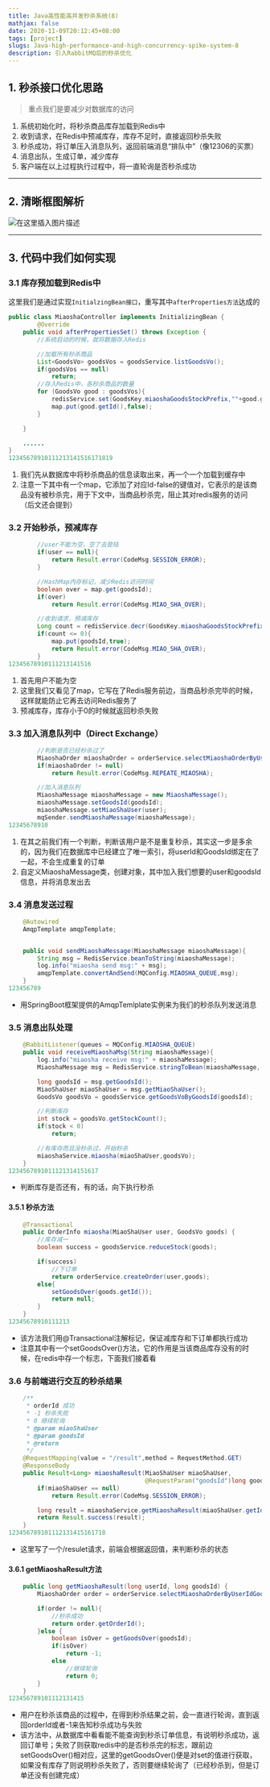 ```yaml
---
title: Java高性能高并发秒杀系统(8)
mathjax: false
date: 2020-11-09T20:12:45+08:00
tags: [project]
slugs: Java-high-performance-and-high-concurrency-spike-system-8
description: 引入RabbitMQ后的秒杀优化
---
```


## 1. 秒杀接口优化思路

> 重点我们是要减少对数据库的访问

1. 系统初始化时，将秒杀商品库存加载到Redis中
2. 收到请求，在Redis中预减库存，库存不足时，直接返回秒杀失败
3. 秒杀成功，将订单压入消息队列，返回前端消息“排队中”（像12306的买票）
4. 消息出队，生成订单，减少库存
5. 客户端在以上过程执行过程中，将一直轮询是否秒杀成功

------

## 2. 清晰框图解析

![在这里插入图片描述](https://cdn.kayleh.top/gh/kayleh/cdn2/Java高性能高并发秒杀系统/20200717154409401.png)

------

## 3. 代码中我们如何实现

### 3.1 库存预加载到Redis中

这里我们是通过实现`InitialzingBean接口`，重写其中`afterProperties方法`达成的

```java
public class MiaoshaController implements InitializingBean {
	    @Override
    public void afterPropertiesSet() throws Exception {
        //系统启动的时候，就将数据存入Redis

        //加载所有秒杀商品
        List<GoodsVo> goodsVos = goodsService.listGoodsVo();
        if(goodsVos == null)
            return;
        //存入Redis中，各秒杀商品的数量
        for (GoodsVo good : goodsVos){
            redisService.set(GoodsKey.miaoshaGoodsStockPrefix,""+good.getId(),good.getStockCount());
            map.put(good.getId(),false);
        }

    }

	......
}
12345678910111213141516171819
```

1. 我们先从数据库中将秒杀商品的信息读取出来，再一个一个加载到缓存中
2. 注意一下其中有一个map，它添加了对应Id-false的键值对，它表示的是该商品没有被秒杀完，用于下文中，当商品秒杀完，阻止其对redis服务的访问（后文还会提到）

### 3.2 开始秒杀，预减库存

```java
        //user不能为空，空了去登陆
        if(user == null){
            return Result.error(CodeMsg.SESSION_ERROR);
        }

        //HashMap内存标记，减少Redis访问时间
        boolean over = map.get(goodsId);
        if(over)
            return Result.error(CodeMsg.MIAO_SHA_OVER);

        //收到请求，预减库存
        Long count = redisService.decr(GoodsKey.miaoshaGoodsStockPrefix, "" + goodsId);
        if(count <= 0){
            map.put(goodsId,true);
            return Result.error(CodeMsg.MIAO_SHA_OVER);
        }
12345678910111213141516
```

1. 首先用户不能为空
2. 这里我们又看见了map，它写在了Redis服务前边，当商品秒杀完毕的时候，这样就能防止它再去访问Redis服务了
3. 预减库存，库存小于0的时候就返回秒杀失败

### 3.3 加入消息队列中（Direct Exchange）

```java
        //判断是否已经秒杀过了
        MiaoshaOrder miaoshaOrder = orderService.selectMiaoshaOrderByUserIdGoodsId(user.getId(), goodsId);
        if(miaoshaOrder != null)
            return Result.error(CodeMsg.REPEATE_MIAOSHA);

        //加入消息队列
        MiaoshaMessage miaoshaMessage = new MiaoshaMessage();
        miaoshaMessage.setGoodsId(goodsId);
        miaoshaMessage.setMiaoShaUser(user);
        mqSender.sendMiaoshaMessage(miaoshaMessage);
12345678910
```

1. 在其之前我们有一个判断，判断该用户是不是重复秒杀，其实这一步是多余的，因为我们在数据库中已经建立了唯一索引，将userId和GoodsId绑定在了一起，不会生成重复的订单
2. 自定义MiaoshaMessage类，创建对象，其中加入我们想要的user和goodsId信息，并将消息发出去

### 3.4 消息发送过程

```java
    @Autowired
    AmqpTemplate amqpTemplate;


    public void sendMiaoshaMessage(MiaoshaMessage miaoshaMessage){
        String msg = RedisService.beanToString(miaoshaMessage);
        log.info("miaosha send msg:" + msg);
        amqpTemplate.convertAndSend(MQConfig.MIAOSHA_QUEUE,msg);
    }
123456789
```

- 用SpringBoot框架提供的AmqpTemlplate实例来为我们的秒杀队列发送消息

### 3.5 消息出队处理

```java
    @RabbitListener(queues = MQConfig.MIAOSHA_QUEUE)
    public void receiveMiaoshaMsg(String miaoshaMessage){
        log.info("miaosha receive msg:" + miaoshaMessage);
        MiaoshaMessage msg = RedisService.stringToBean(miaoshaMessage, MiaoshaMessage.class);

        long goodsId = msg.getGoodsId();
        MiaoShaUser miaoShaUser = msg.getMiaoShaUser();
        GoodsVo goodsVo = goodsService.getGoodsVoByGoodsId(goodsId);

        //判断库存
        int stock = goodsVo.getStockCount();
        if(stock < 0)
            return;

        //有库存而且没秒杀过，开始秒杀
        miaoshaService.miaosha(miaoShaUser,goodsVo);
    }
1234567891011121314151617
```

- 判断库存是否还有，有的话，向下执行秒杀

#### 3.5.1 秒杀方法

```java
    @Transactional
    public OrderInfo miaosha(MiaoShaUser user, GoodsVo goods) {
        //库存减一
        boolean success = goodsService.reduceStock(goods);

        if(success)
            //下订单
            return orderService.createOrder(user,goods);
        else{
            setGoodsOver(goods.getId());
            return null;
        }
    }
12345678910111213
```

- 该方法我们用@Transactional注解标记，保证减库存和下订单都执行成功
- 注意其中有一个setGoodsOver()方法，它的作用是当该商品库存没有的时候，在redis中存一个标志，下面我们接着看

### 3.6 与前端进行交互的秒杀结果

```java
    /**
     * orderId 成功
     * -1 秒杀失败
     * 0 继续轮询
     * @param miaoShaUser
     * @param goodsId
     * @return
     */
    @RequestMapping(value = "/result",method = RequestMethod.GET)
    @ResponseBody
    public Result<Long> miaoshaResult(MiaoShaUser miaoShaUser,
                                      @RequestParam("goodsId")long goodsId){
        if(miaoShaUser == null)
            return Result.error(CodeMsg.SESSION_ERROR);

        long result = miaoshaService.getMiaoshaResult(miaoShaUser.getId(),goodsId);
        return Result.success(result);
    }
123456789101112131415161718
```

- 这里写了一个/resulet请求，前端会根据返回值，来判断秒杀的状态

#### 3.6.1 getMiaoshaResult方法

```java
    public long getMiaoshaResult(long userId, long goodsId) {
        MiaoshaOrder order = orderService.selectMiaoshaOrderByUserIdGoodsId(userId, goodsId);

        if(order != null){
            //秒杀成功
            return order.getOrderId();
        }else {
            boolean isOver = getGoodsOver(goodsId);
            if(isOver)
                return -1;
            else
                //继续轮询
                return 0;
        }
    }
123456789101112131415
```

- 用户在秒杀该商品的过程中，在得到秒杀结果之前，会一直进行轮询，直到返回orderId或者-1来告知秒杀成功与失败
- 该方法中，从数据库中看看能不能查询到秒杀订单信息，有说明秒杀成功，返回订单号；失败了则获取redis中的是否秒杀完的标志，跟前边setGoodsOver()相对应，这里的getGoodsOver()便是对set的值进行获取，如果没有库存了则说明秒杀失败了，否则要继续轮询了（已经秒杀到，但是订单还没有创建完成）
